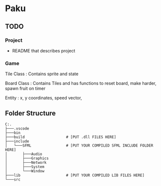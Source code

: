 # Paku

## TODO

### Project
* README that describes project

### Game
Tile Class 
: Contains sprite and state

Board Class
: Contains Tiles and has functions to reset board, make harder, spawn fruit on timer

Entity
: x, y coordinates, speed vector, 



## Folder Structure
```
C:.
├───.vscode
├───bin
├───build                   # [PUT .dll FILES HERE]
├───include
│   └───SFML                # [PUT YOUR COMPILED SFML INCLUDE FOLDER HERE]
│       ├───Audio
│       ├───Graphics
│       ├───Network
│       ├───System
│       └───Window
├───lib                     # [PUT YOUR COMPILED LIB FILES HERE]
└───src
```